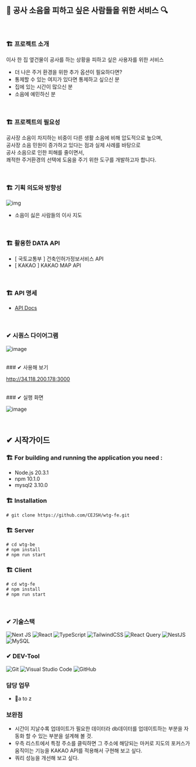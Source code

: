 ## 🎺  공사 소음을 피하고 싶은 사람들을 위한 서비스  🔍 
<br/>

###  🏗️  프로젝트 소개
이사 한 집 옆건물이 공사를 하는 상황을 피하고 싶은 사용자를 위한 서비스
- 더 나은 주거 환경을 위한 추가 옵션이 필요하다면?
- 통제할 수 있는 여지가 있다면 통제하고 싶으신 분
- 집에 있는 시간이 많으신 분
- 소음에 예민하신 분

<br/>

###  🏗️  프로젝트의 필요성

공사장 소음이 차지하는 비중이 다른 생활 소음에 비해 압도적으로 높으며,<br/> 공사장 소음 민원이 증가하고 있다는 점과 실제 사례를 바탕으로 <br/>공사 소음으로 인한 피해를 줄이면서, <br/>쾌적한 주거환경의 선택에 도움을 주기 위한 도구를 개발하고자 합니다.

<br/>

###  🏗️  기획 의도와 방향성

![img](https://github.com/CEJSH/WhereToGo_project/assets/95568006/4e6c77ba-3517-44b5-9c84-09990a756b82)

- 소음이 싫은 사람들의 이사 지도

<br/>

###  🏗️  활용한 DATA API

- [ 국토교통부 ] 건축인허가정보서비스 API
- [ KAKAO ] KAKAO MAP API

<br/>

###  🏗️  API 명세

- [API Docs](https://github.com/CEJSH/wtg-fe/wiki/%08wtg-API-DOCS)
<br/>


###  ✔ 시퀀스 다이어그램

![image](https://github.com/CEJSH/WhereToGo_project/assets/95568006/53bd76dd-5e53-43ce-abee-c278e8d4dc3f)

<br/>
###   ✔ 사용해 보기
<br/>

http://34.118.200.178:3000

<br/>
###   ✔ 실행 화면

![image](https://github.com/CEJSH/WhereToGo_project/assets/95568006/ec08141e-9052-4fb9-9f27-5cca64cf0a19)

<br/>

##  ✔ 시작가이드
###  🏗️  For building and running the application you need :
- Node.js 20.3.1
- npm 10.1.0
- mysql2 3.10.0


###  🏗️  Installation
```
# git clone https://github.com/CEJSH/wtg-fe.git
```
###  🏗️  Server
```
# cd wtg-be
# npm install
# npm run start
```

###  🏗️  Client
```
# cd wtg-fe
# npm install
# npm run start
```

<br/>

### ✔ 기술스택

![Next JS](https://img.shields.io/badge/Next-black?style=for-the-badge&logo=next.js&logoColor=white) ![React](https://img.shields.io/badge/react-%2320232a.svg?style=for-the-badge&logo=react&logoColor=%2361DAFB) ![TypeScript](https://img.shields.io/badge/typescript-%23007ACC.svg?style=for-the-badge&logo=typescript&logoColor=white) 
![TailwindCSS](https://img.shields.io/badge/tailwindcss-%2338B2AC.svg?style=for-the-badge&logo=tailwind-css&logoColor=white) ![React Query](https://img.shields.io/badge/-React%20Query-FF4154?style=for-the-badge&logo=react%20query&logoColor=white) ![NestJS](https://img.shields.io/badge/nestjs-%23E0234E.svg?style=for-the-badge&logo=nestjs&logoColor=white)
![MySQL](https://img.shields.io/badge/mysql-4479A1.svg?style=for-the-badge&logo=mysql&logoColor=white)

### ✔ DEV-Tool
![Git](https://img.shields.io/badge/git-%23F05033.svg?style=for-the-badge&logo=git&logoColor=white) ![Visual Studio Code](https://img.shields.io/badge/Visual%20Studio%20Code-0078d7.svg?style=for-the-badge&logo=visual-studio-code&logoColor=white) ![GitHub](https://img.shields.io/badge/github-%23121011.svg?style=for-the-badge&logo=github&logoColor=white)

### 담당 업무

- a to z

### 보완점
* 시간이 지날수록 업데이트가 필요한 데이터라 db데이터를 업데이트하는 부분을 자동화 할 수 있는 부분을 설계해 볼 것.
* 우측 리스트에서 특정 주소를 클릭하면 그 주소에 해당되는 마커로 지도의 포커스가 움직이는 기능을 KAKAO API를 적용해서 구현해 보고 싶다.
* 쿼리 성능을 개선해 보고 싶다.
